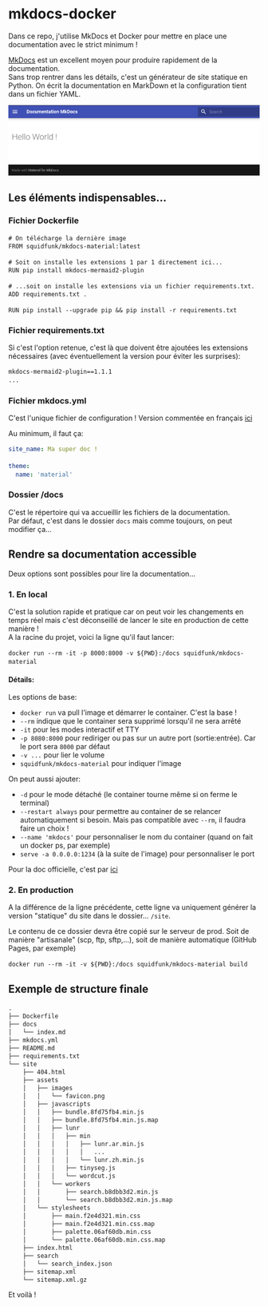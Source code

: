 # mkdocs-docker

Dans ce repo, j'utilise MkDocs et Docker pour mettre en place une documentation avec le strict minimum !

[MkDocs](https://squidfunk.github.io/mkdocs-material/getting-started/) est un excellent moyen pour produire rapidement de la documentation.  
Sans trop rentrer dans les détails, c'est un générateur de site statique en Python. On écrit la documentation en MarkDown et la configuration tient dans un fichier YAML.

![MkDocs](mkdocs.png)

## Les éléments indispensables...

### Fichier Dockerfile

```
# On télécharge la dernière image
FROM squidfunk/mkdocs-material:latest

# Soit on installe les extensions 1 par 1 directement ici...
RUN pip install mkdocs-mermaid2-plugin

# ...soit on installe les extensions via un fichier requirements.txt.
ADD requirements.txt .

RUN pip install --upgrade pip && pip install -r requirements.txt
```

### Fichier requirements.txt

Si c'est l'option retenue, c'est là que doivent être ajoutées les extensions nécessaires (avec éventuellement la version pour éviter les surprises):

```txt
mkdocs-mermaid2-plugin==1.1.1
...
```

### Fichier mkdocs.yml

C'est l'unique fichier de configuration ! Version commentée en français [ici](https://github.com/ericECmorlaix/base_mkdocs_material/blob/main/mkdocs.yml)

Au minimum, il faut ça: 

```yml
site_name: Ma super doc !

theme:
  name: 'material'
```

### Dossier /docs

C'est le répertoire qui va accueillir les fichiers de la documentation.  
Par défaut, c'est dans le dossier `docs` mais comme toujours, on peut modifier ça...


## Rendre sa documentation accessible

Deux options sont possibles pour lire la documentation...

### 1. En local

C'est la solution rapide et pratique car on peut voir les changements en temps réel mais c'est déconseillé de lancer le site en production de cette manière !  
A la racine du projet, voici la ligne qu'il faut lancer:

`docker run --rm -it -p 8000:8000 -v ${PWD}:/docs squidfunk/mkdocs-material`

#### Détails:

Les options de base: 

- `docker run` va pull l'image et démarrer le container. C'est la base !
- `--rm` indique que le container sera supprimé lorsqu'il ne sera arrêté
- `-it` pour les modes interactif et TTY
- `-p 8080:8000` pour rediriger ou pas sur un autre port (sortie:entrée). Car le port sera `8000` par défaut
- `-v ...` pour lier le volume
- `squidfunk/mkdocs-material` pour indiquer l'image

On peut aussi ajouter:

- `-d` pour le mode détaché (le container tourne même si on ferme le terminal)
- `--restart always` pour permettre au container de se relancer automatiquement si besoin. Mais pas compatible avec `--rm`, il faudra faire un choix !
- `--name 'mkdocs'` pour personnaliser le nom du container (quand on fait un docker ps, par exemple)
- `serve -a 0.0.0.0:1234` (à la suite de l'image) pour personnaliser le port 

Pour la doc officielle, c'est par [ici](https://docs.docker.com/reference/cli/docker/container/run/)

### 2. En production

A la différence de la ligne précédente, cette ligne va uniquement générer la version "statique" du site dans le dossier... `/site`.  

Le contenu de ce dossier devra être copié sur le serveur de prod. Soit de manière "artisanale" (scp, ftp, sftp,...), soit de manière automatique (GitHub Pages, par exemple)

`docker run --rm -it -v ${PWD}:/docs squidfunk/mkdocs-material build`


## Exemple de structure finale

```
.
├── Dockerfile
├── docs
│   └── index.md
├── mkdocs.yml
├── README.md
├── requirements.txt
└── site
    ├── 404.html
    ├── assets
    │   ├── images
    │   │   └── favicon.png
    │   ├── javascripts
    │   │   ├── bundle.8fd75fb4.min.js
    │   │   ├── bundle.8fd75fb4.min.js.map
    │   │   ├── lunr
    │   │   │   ├── min
    │   │   │   │   ├── lunr.ar.min.js
    │   │   │   │   │   ...
    │   │   │   │   └── lunr.zh.min.js
    │   │   │   ├── tinyseg.js
    │   │   │   └── wordcut.js
    │   │   └── workers
    │   │       ├── search.b8dbb3d2.min.js
    │   │       └── search.b8dbb3d2.min.js.map
    │   └── stylesheets
    │       ├── main.f2e4d321.min.css
    │       ├── main.f2e4d321.min.css.map
    │       ├── palette.06af60db.min.css
    │       └── palette.06af60db.min.css.map
    ├── index.html
    ├── search
    │   └── search_index.json
    ├── sitemap.xml
    └── sitemap.xml.gz
```

Et voilà !
